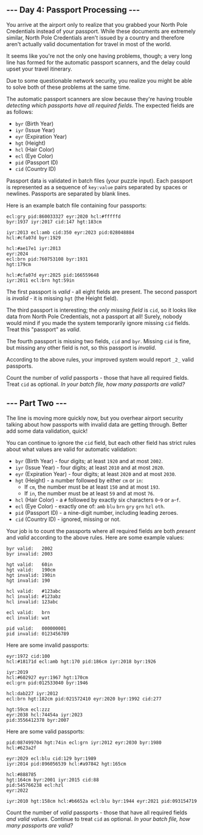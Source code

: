 ## \--- Day 4: Passport Processing ---

You arrive at the airport only to realize that you grabbed your North Pole
Credentials instead of your passport. While these documents are extremely
similar, North Pole Credentials aren't issued by a country and therefore
aren't actually valid documentation for travel in most of the world.

It seems like you're not the only one having problems, though; a very long
line has formed for the automatic passport scanners, and the delay could upset
your travel itinerary.

Due to some questionable network security, you realize you might be able to
solve both of these problems at the same time.

The automatic passport scanners are slow because they're having trouble
_detecting which passports have all required fields_. The expected fields are
as follows:

  * `byr` (Birth Year)
  * `iyr` (Issue Year)
  * `eyr` (Expiration Year)
  * `hgt` (Height)
  * `hcl` (Hair Color)
  * `ecl` (Eye Color)
  * `pid` (Passport ID)
  * `cid` (Country ID)

Passport data is validated in batch files (your puzzle input). Each passport
is represented as a sequence of `key:value` pairs separated by spaces or
newlines. Passports are separated by blank lines.

Here is an example batch file containing four passports:

    
    
    ecl:gry pid:860033327 eyr:2020 hcl:#fffffd
    byr:1937 iyr:2017 cid:147 hgt:183cm
    
    iyr:2013 ecl:amb cid:350 eyr:2023 pid:028048884
    hcl:#cfa07d byr:1929
    
    hcl:#ae17e1 iyr:2013
    eyr:2024
    ecl:brn pid:760753108 byr:1931
    hgt:179cm
    
    hcl:#cfa07d eyr:2025 pid:166559648
    iyr:2011 ecl:brn hgt:59in
    

The first passport is _valid_ \- all eight fields are present. The second
passport is _invalid_ \- it is missing `hgt` (the Height field).

The third passport is interesting; the _only missing field_ is `cid`, so it
looks like data from North Pole Credentials, not a passport at all! Surely,
nobody would mind if you made the system temporarily ignore missing `cid`
fields. Treat this "passport" as _valid_.

The fourth passport is missing two fields, `cid` and `byr`. Missing `cid` is
fine, but missing any other field is not, so this passport is _invalid_.

According to the above rules, your improved system would report `_2_` valid
passports.

Count the number of _valid_ passports - those that have all required fields.
Treat `cid` as optional. _In your batch file, how many passports are valid?_






## \--- Part Two ---

The line is moving more quickly now, but you overhear airport security talking
about how passports with invalid data are getting through. Better add some
data validation, quick!

You can continue to ignore the `cid` field, but each other field has strict
rules about what values are valid for automatic validation:

  * `byr` (Birth Year) - four digits; at least `1920` and at most `2002`.
  * `iyr` (Issue Year) - four digits; at least `2010` and at most `2020`.
  * `eyr` (Expiration Year) - four digits; at least `2020` and at most `2030`.
  * `hgt` (Height) - a number followed by either `cm` or `in`: 
    * If `cm`, the number must be at least `150` and at most `193`.
    * If `in`, the number must be at least `59` and at most `76`.
  * `hcl` (Hair Color) - a `#` followed by exactly six characters `0`-`9` or `a`-`f`.
  * `ecl` (Eye Color) - exactly one of: `amb` `blu` `brn` `gry` `grn` `hzl` `oth`.
  * `pid` (Passport ID) - a nine-digit number, including leading zeroes.
  * `cid` (Country ID) - ignored, missing or not.

Your job is to count the passports where all required fields are both
_present_ and _valid_ according to the above rules. Here are some example
values:

    
    
    byr valid:   2002
    byr invalid: 2003
    
    hgt valid:   60in
    hgt valid:   190cm
    hgt invalid: 190in
    hgt invalid: 190
    
    hcl valid:   #123abc
    hcl invalid: #123abz
    hcl invalid: 123abc
    
    ecl valid:   brn
    ecl invalid: wat
    
    pid valid:   000000001
    pid invalid: 0123456789
    

Here are some invalid passports:

    
    
    eyr:1972 cid:100
    hcl:#18171d ecl:amb hgt:170 pid:186cm iyr:2018 byr:1926
    
    iyr:2019
    hcl:#602927 eyr:1967 hgt:170cm
    ecl:grn pid:012533040 byr:1946
    
    hcl:dab227 iyr:2012
    ecl:brn hgt:182cm pid:021572410 eyr:2020 byr:1992 cid:277
    
    hgt:59cm ecl:zzz
    eyr:2038 hcl:74454a iyr:2023
    pid:3556412378 byr:2007
    

Here are some valid passports:

    
    
    pid:087499704 hgt:74in ecl:grn iyr:2012 eyr:2030 byr:1980
    hcl:#623a2f
    
    eyr:2029 ecl:blu cid:129 byr:1989
    iyr:2014 pid:896056539 hcl:#a97842 hgt:165cm
    
    hcl:#888785
    hgt:164cm byr:2001 iyr:2015 cid:88
    pid:545766238 ecl:hzl
    eyr:2022
    
    iyr:2010 hgt:158cm hcl:#b6652a ecl:blu byr:1944 eyr:2021 pid:093154719
    

Count the number of _valid_ passports - those that have all required fields
_and valid values_. Continue to treat `cid` as optional. _In your batch file,
how many passports are valid?_


